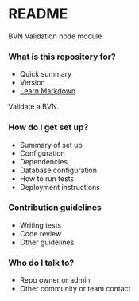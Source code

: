 # README #

BVN Validation node module

### What is this repository for? ###

* Quick summary
* Version
* [Learn Markdown](https://bitbucket.org/tutorials/markdowndemo)

Validate a BVN.

### How do I get set up? ###

* Summary of set up
* Configuration
* Dependencies
* Database configuration
* How to run tests
* Deployment instructions

### Contribution guidelines ###

* Writing tests
* Code review
* Other guidelines

### Who do I talk to? ###

* Repo owner or admin
* Other community or team contact